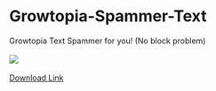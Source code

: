 # Growtopia-Spammer-Text
 Growtopia Text Spammer for you! (No block problem)<br><br>
 <img src="https://github.com/utkayfirat/Growtopia-Spammer-Text/blob/f909c434a9ef69f746ace6f2875c6b79ba40c97d/app.jpg"><br><br>
 <a href="https://drive.google.com/file/d/1YjCZggoBY3y3r98I_fudkdm7obNWzYz3/view?usp=sharing">Download Link</a>
